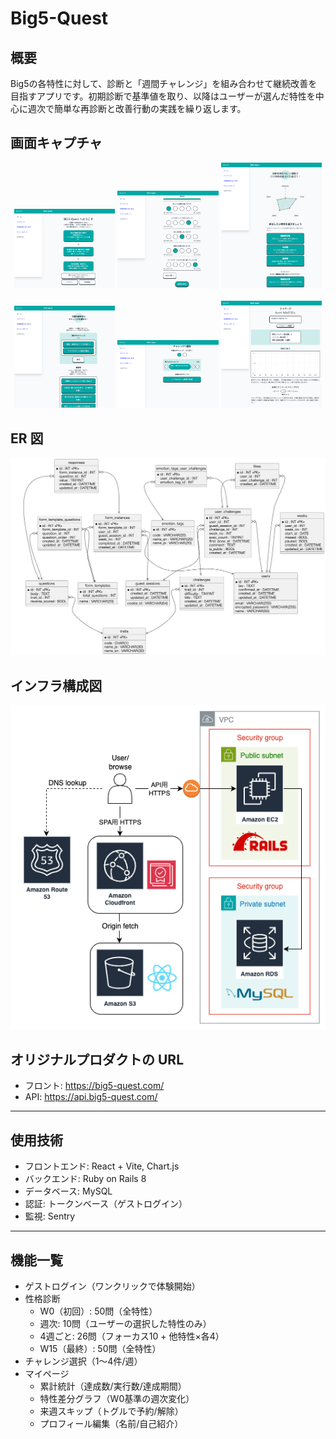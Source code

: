 # Big5-Quest

## 概要
Big5の各特性に対して、診断と「週間チャレンジ」を組み合わせて継続改善を目指すアプリです。初期診断で基準値を取り、以降はユーザーが選んだ特性を中心に週次で簡単な再診断と改善行動の実践を繰り返します。

## 画面キャプチャ
<div align="center">
  <img src="./documents/img/capture/1.png" width="32%" alt="画面キャプチャ1" />
  <img src="./documents/img/capture/2.png" width="32%" alt="画面キャプチャ2" />
  <img src="./documents/img/capture/3.png" width="32%" alt="画面キャプチャ3" />
</div>
<br/>
<div align="center">
  <img src="./documents/img/capture/4.jpg" width="32%" alt="画面キャプチャ4" />
  <img src="./documents/img/capture/5.png" width="32%" alt="画面キャプチャ5" />
  <img src="./documents/img/capture/6.png" width="32%" alt="画面キャプチャ6" />
</div>

## ER 図
![ER 図](./documents/img/er_diagram.png)

## インフラ構成図
![システム構成図](./documents/img/system_architecture.png)

## オリジナルプロダクトの URL
- フロント: https://big5-quest.com/
- API: https://api.big5-quest.com/

---

## 使用技術
- フロントエンド: React + Vite, Chart.js
- バックエンド: Ruby on Rails 8
- データベース: MySQL
- 認証: トークンベース（ゲストログイン）
- 監視: Sentry

---

## 機能一覧
- ゲストログイン（ワンクリックで体験開始）
- 性格診断
  - W0（初回）: 50問（全特性）
  - 週次: 10問（ユーザーの選択した特性のみ）
  - 4週ごと: 26問（フォーカス10 + 他特性×各4）
  - W15（最終）: 50問（全特性）
- チャレンジ選択（1〜4件/週）
- マイページ
  - 累計統計（達成数/実行数/達成期間）
  - 特性差分グラフ（W0基準の週次変化）
  - 来週スキップ（トグルで予約/解除）
  - プロフィール編集（名前/自己紹介）

